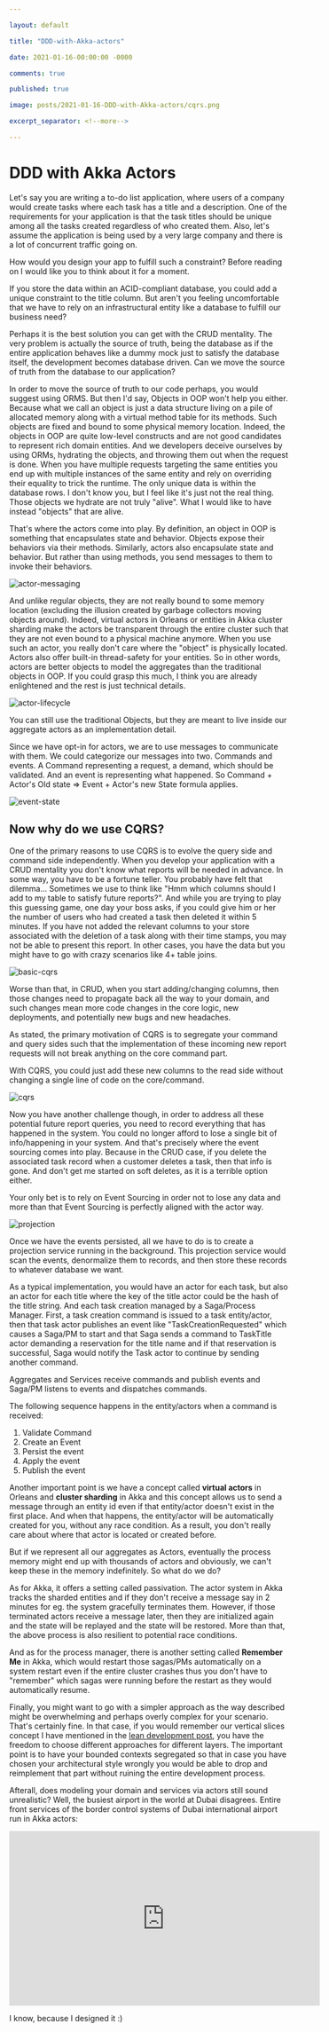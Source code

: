 ```yaml
---

layout: default

title: "DDD-with-Akka-actors"

date: 2021-01-16-00:00:00 -0000

comments: true

published: true

image: posts/2021-01-16-DDD-with-Akka-actors/cqrs.png

excerpt_separator: <!--more-->

---
```


# DDD with Akka Actors

Let's say you are writing a to-do list application, where users of a company would create tasks where each task has a title and a description. One of the requirements for your application is that the task titles should be unique among all the tasks created regardless of who created them. Also, let's assume the application is being used by a very large company and there is a lot of concurrent traffic going on. 

How would you design your app to fulfill such a constraint? Before reading on I would like you to think about it for a moment. 
 
If you store the data within an ACID-compliant database, you could add a unique constraint to the title column. But aren't you feeling uncomfortable that we have to rely on an infrastructural entity like a database to fulfill our business need?

Perhaps it is the best solution you can get with the CRUD mentality. The very problem is actually the source of truth, being the database
as if the entire application behaves like a dummy mock just to satisfy the database itself, the development becomes database driven. Can we move the source of truth from the database to our application?

In order to move the source of truth to our code perhaps, you would suggest using ORMS. But then I'd say, Objects in OOP won't help you either. Because what we call an object is just a data structure living on a pile of allocated memory along with a virtual method table for its methods. Such objects are fixed and bound to some physical memory location. Indeed, the objects in OOP are quite low-level constructs and are not good candidates to represent rich domain entities.
And we developers deceive ourselves by using ORMs, hydrating the objects, and throwing them out when the request is done. When you have multiple requests targeting the same entities you end up with multiple instances of the same entity and rely on overriding their equality to trick the runtime. The only unique data is within the database rows.  I don't know you, but I feel like it's just not the real thing. Those objects we hydrate are not truly "alive". What I would like to have instead "objects" that are alive.

That's where the actors come into play. By definition, an object in OOP is something that encapsulates state and behavior. Objects expose their behaviors via their methods. Similarly, actors also encapsulate state and behavior. But rather than using methods, you send messages to them to invoke their behaviors.

![actor-messaging](/assets/posts/2021-01-16-DDD-with-Akka-actors/actor-messaging.png)

<!--more-->


And unlike regular objects, they are not really bound to some memory location (excluding the illusion created by garbage collectors moving objects around). Indeed, virtual actors in Orleans or entities in Akka cluster sharding make the actors be transparent through the entire cluster such that they are not even bound to a physical machine anymore. When you use such an actor, you really don't care where the "object" is physically located. Actors also offer built-in thread-safety for your entities. So in other words, actors are better objects to model the aggregates than the traditional objects in OOP. If you could grasp this much, I think you are already enlightened and the rest is just technical details.


![actor-lifecycle](/assets/posts/2021-01-16-DDD-with-Akka-actors/actor-lifecycle.png)


You can still use the traditional Objects, but they are meant to live inside our aggregate actors as an implementation detail.


Since we have opt-in for actors, we are to use messages to communicate with them. We could categorize our messages into two. Commands and events.
A Command representing a request, a demand, which should be validated. And an event is representing what happened.
So Command + Actor's Old state => Event + Actor's new State formula applies.

![event-state](/assets/posts/2021-01-16-DDD-with-Akka-actors/event_state.png)

## Now why do we use CQRS?

One of the primary reasons to use CQRS is to evolve the query side and command side independently. When you develop your application with a CRUD mentality you don't know what reports will be needed in advance. In some way, you have to be a fortune teller.
You probably have felt that dilemma... Sometimes we use to think like "Hmm which columns should I add to my table to satisfy future reports?". And while you are trying to play this guessing game, one day your boss asks, if you could give him or her the number of users who had created a task then deleted it within 5 minutes. If you have not added the relevant columns to your store associated with the deletion of a task along with their time stamps, you may not be able to present this report. In other cases, you have the data but you might have to go with crazy scenarios like 4+ table joins.

![basic-cqrs](/assets/posts/2021-01-16-DDD-with-Akka-actors/basic-cqrs.png)

Worse than that, in CRUD, when you start adding/changing columns, then those changes need to propagate back all the way to your domain, and such changes mean more code changes in the core logic, new deployments, and potentially new bugs and new headaches.

As stated, the primary motivation of CQRS is to segregate your command and query sides such that the implementation of these incoming new report requests will not break anything on the core command part.

With CQRS, you could just add these new columns to the read side without changing a single line of code on the core/command.


![cqrs](/assets/posts/2021-01-16-DDD-with-Akka-actors/cqrs.png)


Now you have another challenge though, in order to address all these potential future report queries, you need to record everything that has happened in the system.
You could no longer afford to lose a single bit of info/happening in your system.
And that's precisely where the event sourcing comes into play.
Because in the CRUD case, if you delete the associated task record when a customer deletes a task, then that info is gone. And don't get me started on soft deletes, as it is a terrible option either.

Your only bet is to rely on Event Sourcing in order not to lose any data and more than that Event Sourcing is perfectly aligned with the actor way.



![projection](/assets/posts/2021-01-16-DDD-with-Akka-actors/projection.png)

Once we have the events persisted, all we have to do is to create a projection service running in the background. This projection service would scan the events, denormalize them to records, and then store these records to whatever database we want.

As a typical implementation, you would have an actor for each task, but also an actor for each title where the key of the title actor could be the hash of the title string. And each task creation managed by a Saga/Process Manager. First, a task creation command is issued to a task entity/actor, then that task actor publishes an event like "TaskCreationRequested" which causes a Saga/PM to start and that Saga sends a command to TaskTitle actor demanding a reservation for the title name and if that reservation is successful, Saga would notify the Task actor to continue by sending another command.

Aggregates and Services receive commands and publish events and Saga/PM listens to events and dispatches commands.

The following sequence happens in the entity/actors when a command is received:

1. Validate Command
2. Create an Event
3. Persist the event
4. Apply the event
5. Publish the event

Another important point is we have a concept called **virtual actors** in Orleans and **cluster sharding** in Akka
and this concept allows us to send a message through an entity id even if that entity/actor doesn't exist in the first place. And when that happens, the entity/actor will be automatically created for you, without any race condition. As a result, you don't really care about where that actor is located or created before.

But if we represent all our aggregates as Actors, eventually the process memory might end up with thousands of actors and obviously, we can't keep these in the memory indefinitely. So what do we do?

As for Akka, it offers a setting called passivation. The actor system in Akka tracks the sharded entities and if they don't receive a message say in 2 minutes for eg. the system gracefully terminates them. However, if those terminated actors receive a message later, then they are initialized again and the state will be replayed and the state will be restored. More than that, the above process is also resilient to potential race conditions.

And as for the process manager, there is another setting called **Remember Me** in Akka, which would restart those sagas/PMs automatically on a system restart even if the entire cluster crashes thus you don't have to "remember" which sagas were running before the restart as they would automatically resume.

Finally, you might want to go with a simpler approach as the way described might be overwhelming and perhaps overly complex for your scenario. That's certainly fine. In that case, if you would remember our vertical slices concept I have mentioned in the [lean development post](https://onurgumus.github.io/2020/12/21/your-domain-driven-project-Lean-software-development.html), you have the freedom to choose different approaches for different layers. The important point is to have your bounded contexts segregated so that in case you have chosen your architectural style wrongly you would be able to drop and reimplement that part without 
ruining the entire development process.

Afterall, does modeling your domain and services via actors still sound unrealistic? Well, the busiest airport in the world at Dubai disagrees. Entire front services of the border control systems of Dubai international airport run in Akka actors:

<iframe width="560" height="315" src="https://www.youtube.com/embed/4yZX1DzLbqg" frameborder="0" allow="accelerometer; autoplay; clipboard-write; encrypted-media; gyroscope; picture-in-picture" allowfullscreen></iframe>

I know, because I designed it :) 


